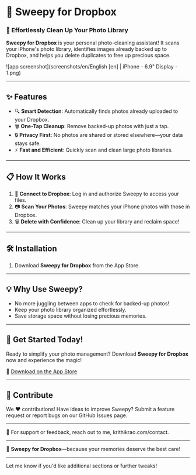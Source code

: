 # 📸 Sweepy for Dropbox

### 🚀 Effortlessly Clean Up Your Photo Library  
**Sweepy for Dropbox** is your personal photo-cleaning assistant! It scans your iPhone's photo library, identifies images already backed up to Dropbox, and helps you delete duplicates to free up precious space.  

![app screenshot](screenshots/en/English [en] | iPhone - 6.9" Display - 1.png)

---

## ✨ Features  

- 🔍 **Smart Detection**: Automatically finds photos already uploaded to your Dropbox.  
- 🗑️ **One-Tap Cleanup**: Remove backed-up photos with just a tap.  
- 🔒 **Privacy First**: No photos are shared or stored elsewhere—your data stays safe.  
- ⚡ **Fast and Efficient**: Quickly scan and clean large photo libraries.  

---

## 📋 How It Works  

1. 📂 **Connect to Dropbox**: Log in and authorize Sweepy to access your files.  
2. 📷 **Scan Your Photos**: Sweepy matches your iPhone photos with those in Dropbox.  
3. 🗑️ **Delete with Confidence**: Clean up your library and reclaim space!  

---

## 🛠️ Installation  

1. Download **Sweepy for Dropbox** from the App Store.  

---

## 💡 Why Use Sweepy?  

- No more juggling between apps to check for backed-up photos!  
- Keep your photo library organized effortlessly.  
- Save storage space without losing precious memories.  

---

## 🌟 Get Started Today!  

Ready to simplify your photo management? Download **Sweepy for Dropbox** now and experience the magic!  

🔗 [Download on the App Store](#)

---

## 🙌 Contribute  

We ❤️ contributions! Have ideas to improve Sweepy? Submit a feature request or report bugs on our GitHub Issues page.  

---

📧 For support or feedback, reach out to me, krithikrao.com/contact.  

---

🌟 **Sweepy for Dropbox**—because your memories deserve the best care!  

--- 

Let me know if you'd like additional sections or further tweaks!
